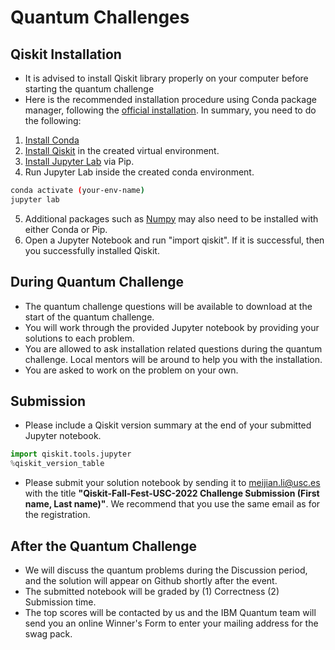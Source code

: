 # Quantum Challenges

## Qiskit Installation

- It is advised to install Qiskit library properly on your computer before starting the quantum challenge
- Here is the recommended installation procedure using Conda package manager, following the [official installation](https://qiskit.org/documentation/stable/0.39/getting_started.html). In summary, you need to do the following:
1. [Install Conda](https://conda.io/projects/conda/en/latest/user-guide/install/index.html)
2. [Install Qiskit](https://qiskit.org/documentation/stable/0.39/getting_started.html) in the created virtual environment.
3. [Install Jupyter Lab](https://jupyter.org/install) via Pip.   
4. Run Jupyter Lab inside the created conda environment.
```bash
conda activate (your-env-name)
jupyter lab
```
5. Additional packages such as [Numpy](https://numpy.org/install/) may also need to be installed with either Conda or Pip.   
6. Open a Jupyter Notebook and run "import qiskit". If it is successful, then you successfully installed Qiskit.   

## During Quantum Challenge

- The quantum challenge questions will be available to download at the start of the quantum challenge.
- You will work through the provided Jupyter notebook by providing your solutions to each problem.
- You are allowed to ask installation related questions during the quantum challenge. Local mentors will be around to help you with the installation.
- You are asked to work on the problem on your own. 

## Submission
- Please include a Qiskit version summary at the end of your submitted Jupyter notebook.
```python
import qiskit.tools.jupyter
%qiskit_version_table
```
- Please submit your solution notebook by sending it to meijian.li@usc.es with the title **"Qiskit-Fall-Fest-USC-2022 Challenge Submission (First name, Last name)"**. We recommend that you use the same email as for the registration.

## After the Quantum Challenge

- We will discuss the quantum problems during the Discussion period, and the solution will appear on Github shortly after the event.
- The submitted notebook will be graded by (1) Correctness (2) Submission time.
- The top scores will be contacted by us and the IBM Quantum team will send you an online Winner's Form to enter your mailing address for the swag pack.
